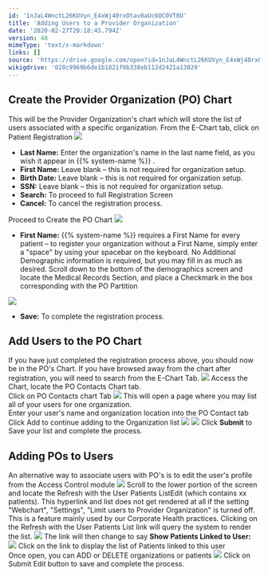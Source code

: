 ```yaml
---
id: '1nJaL4WnctL26KUVyn_E4xWj40rxOtav0aUc6OCOVT8U'
title: 'Adding Users to a Provider Organization'
date: '2020-02-27T20:18:45.794Z'
version: 48
mimeType: 'text/x-markdown'
links: []
source: 'https://drive.google.com/open?id=1nJaL4WnctL26KUVyn_E4xWj40rxOtav0aUc6OCOVT8U'
wikigdrive: '028c9969b6de1b1821f0b338eb112d2421a13029'
---
```

## Create the Provider Organization (PO) Chart

This will be the Provider Organization's chart which will store the list of users associated with a specific organization. From the E-Chart tab, click on Patient Registration
![](../adding-users-to-a-provider-organization.assets/19693729763ae89a71d42f724e6b8195.png)

* <strong>Last Name:</strong> Enter the organization's name in the last name field, as you wish it appear in {{% system-name %}} .
* <strong>First Name:</strong> Leave blank – this is not required for organization setup.
* <strong>Birth Date:</strong> Leave blank – this is not required for organization setup.
* <strong>SSN:</strong> Leave blank – this is not required for organization setup.
* <strong>Search:</strong> To proceed to full Registration Screen
* <strong>Cancel:</strong> To cancel the registration process.

Proceed to Create the PO Chart
![](../adding-users-to-a-provider-organization.assets/782079f0bb832cb4a3bfccdfe4153e7e.png)

* <strong>First Name:</strong> {{% system-name %}} requires a First Name for every patient – to register your organization without a First Name, simply enter a "space" by using your spacebar on the keyboard. No Additional Demographic information is required, but you may fill in as much as desired. Scroll down to the bottom of the demographics screen and locate the Medical Records Section, and place a Checkmark in the box corresponding with the PO Partition

![](../adding-users-to-a-provider-organization.assets/c13ffbb847ef9b42957259cfe8d7ef9f.png)

* <strong>Save:</strong> To complete the registration process.


## Add Users to the PO Chart

If you have just completed the registration process above, you should now be in the PO's Chart. If you have browsed away from the chart after registration, you will need to search from the E-Chart Tab.
![](../adding-users-to-a-provider-organization.assets/e4c33371cf3e4109fc0824b61cca1c77.png)
Access the Chart, locate the PO Contacts Chart tab.  
Click on PO Contacts chart Tab
![](../adding-users-to-a-provider-organization.assets/72b39b9fd11f8ed9b179853fae21aace.png)
This will open a page where you may list all of your users for one organization.  
Enter your user's name and organization location into the PO Contact tab  
Click Add to continue adding to the Organization list
![](../adding-users-to-a-provider-organization.assets/33d27301e2c4da90ddfdbfa5caca9e4b.png)
![](../adding-users-to-a-provider-organization.assets/5810fc76faecd71013dc26becd4ba165.png)
Click **Submit** to Save your list and complete the process.

## Adding POs to Users

An alternative way to associate users with PO's is to edit the user's profile from the Access Control module
![](../adding-users-to-a-provider-organization.assets/c981382a7f47229da177bcdaa13accea.png)
Scroll to the lower portion of the screen and locate the Refresh with the User Patients ListEdit (which contains xx patients). This hyperlink and list does not get rendered at all if the setting "Webchart", "Settings", "Limit users to Provider Organization" is turned off. This is a feature mainly used by our Corporate Health practices. Clicking on the Refresh with the User Patients List link will query the system to render the list.
![](../adding-users-to-a-provider-organization.assets/fe36db38f8772e047a6250018aad8290.png)
The link will then change to say **Show Patients Linked to User:**
![](../adding-users-to-a-provider-organization.assets/02a80001a1acc149ee0f8b60b48f3006.png)
Click on the link to display the list of Patients linked to this user  
Once open, you can ADD or DELETE organizations or patients
![](../adding-users-to-a-provider-organization.assets/7e7b2a44a31c522cc874c932358bbb21.png)
Click on Submit Edit button to save and complete the process.

